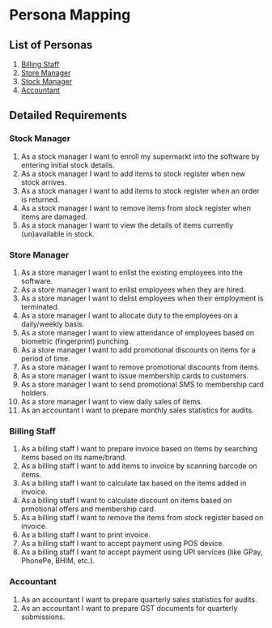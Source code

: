 # Persona Mapping

## List of Personas
1. [Billing Staff](#billing-staff)
1. [Store Manager](#store-manager)
1. [Stock Manager](#stock-manager)
1. [Accountant](#accountant)

## Detailed Requirements

### Stock Manager
1. As a stock manager I want to enroll my supermarkt into the software by entering initial stock details.
1. As a stock manager I want to add items to stock register when new stock arrives.
1. As a stock manager I want to add items to stock register when an order is returned.
1. As a stock manager I want to remove items from stock register when items are damaged.
1. As a stock manager I want to view the details of items currently (un)available in stock.

### Store Manager
1. As a store manager I want to enlist the existing employees into the software.
1. As a store manager I want to enlist employees when they are hired.
1. As a store manager I want to delist employees when their employment is terminated.
1. As a store manager I want to allocate duty to the employees on a daily/weekly basis.
1. As a store manager I want to view attendance of employees based on biometric (fingerprint) punching.
1. As a store manager I want to add promotional discounts on items for a period of time.
1. As a store manager I want to remove promotional discounts from items.
1. As a store manager I want to issue membership cards to customers.
1. As a store manager I want to send promotional SMS to membership card holders.
1. As a store manager I want to view daily sales of items.
1. As an accountant I want to prepare monthly sales statistics for audits.

### Billing Staff
1. As a billing staff I want to prepare invoice based on items by searching items based on its name/brand.
1. As a billing staff I want to add items to invoice by scanning barcode on items.
1. As a billing staff I want to calculate tax based on the items added in invoice.
1. As a billing staff I want to calculate discount on items based on prmotional offers and membership card.
1. As a billing staff I want to remove the items from stock register based on invoice.
1. As a billing staff I want to print invoice.
1. As a billing staff I want to accept payment using POS device.
1. As a billing staff I want to accept payment using UPI services (like GPay, PhonePe, BHIM, etc.).

### Accountant
1. As an accountant I want to prepare quarterly sales statistics for audits.
1. As an accountant I want to prepare GST documents for quarterly submissions.
